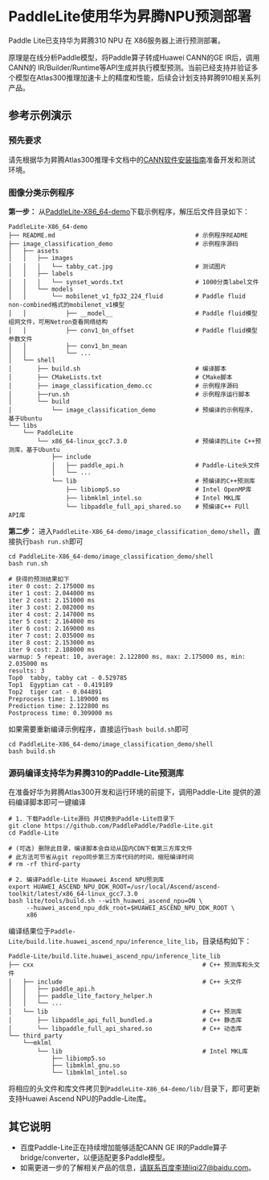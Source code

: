 # PaddleLite使用华为昇腾NPU预测部署

Paddle Lite已支持华为昇腾310 NPU 在 X86服务器上进行预测部署。

原理是在线分析Paddle模型，将Paddle算子转成Huawei CANN的GE IR后，调用CANN的 IR/Builder/Runtime等API生成并执行模型预测。当前已经支持并验证多个模型在Atlas300推理加速卡上的精度和性能，后续会计划支持昇腾910相关系列产品。

## 参考示例演示

### 预先要求

请先根据华为昇腾Atlas300推理卡文档中的[CANN软件安装指南](https://support.huaweicloud.com/instg-A300_3000_3010/atlasdc_03_0002.html)准备开发和测试环境。

### 图像分类示例程序

**第一步：** 从[PaddleLite-X86_64-demo](https://paddlelite-demo.bj.bcebos.com/devices/huawei/ascend/PaddleLite-X86_64-demo.tar.gz)下载示例程序，解压后文件目录如下：

```shell
PaddleLite-X86_64-demo
├── README.md                                       # 示例程序README
├── image_classification_demo                       # 示例程序源码
│   ├── assets
│   │   ├── images
│   │   │   └── tabby_cat.jpg                       # 测试图片
│   │   ├── labels
│   │   │   └── synset_words.txt                    # 1000分类label文件
│   │   └── models
│   │       └── mobilenet_v1_fp32_224_fluid         # Paddle fluid non-combined格式的mobilenet_v1模型
│   │           ├── __model__                       # Paddle fluid模型组网文件，可用Netron查看网络结构
│   │           ├── conv1_bn_offset                 # Paddle fluid模型参数文件
│   │           ├── conv1_bn_mean
│   │           └── ...
│   └── shell
│       ├── build.sh                                # 编译脚本
│       ├── CMakeLists.txt                          # CMake脚本
│       ├── image_classification_demo.cc            # 示例程序源码
│       ├──run.sh                                   # 示例程序运行脚本
│       └── build
│           └── image_classification_demo           # 预编译的示例程序，基于Ubuntu
└── libs
    └── PaddleLite
        └── x86_64-linux_gcc7.3.0                   # 预编译的Lite C++预测库，基于Ubuntu
            ├── include
            │   ├── paddle_api.h                    # Paddle-Lite头文件
            │   └── ...
            └── lib                                 # 预编译的C++预测库
                ├── libiomp5.so                     # Intel OpenMP库
                ├── libmklml_intel.so               # Intel MKL库
                └── libpaddle_full_api_shared.so    # 预编译C++ FUll API库
```

**第二步：** 进入`PaddleLite-X86_64-demo/image_classification_demo/shell`，直接执行`bash run.sh`即可

```shell
cd PaddleLite-X86_64-demo/image_classification_demo/shell
bash run.sh

# 获得的预测结果如下
iter 0 cost: 2.175000 ms
iter 1 cost: 2.044000 ms
iter 2 cost: 2.151000 ms
iter 3 cost: 2.082000 ms
iter 4 cost: 2.147000 ms
iter 5 cost: 2.164000 ms
iter 6 cost: 2.169000 ms
iter 7 cost: 2.035000 ms
iter 8 cost: 2.153000 ms
iter 9 cost: 2.108000 ms
warmup: 5 repeat: 10, average: 2.122800 ms, max: 2.175000 ms, min: 2.035000 ms
results: 3
Top0  tabby, tabby cat - 0.529785
Top1  Egyptian cat - 0.419189
Top2  tiger cat - 0.044891
Preprocess time: 1.189000 ms
Prediction time: 2.122800 ms
Postprocess time: 0.309000 ms
```

如果需要重新编译示例程序，直接运行`bash build.sh`即可

```shell
cd PaddleLite-X86_64-demo/image_classification_demo/shell
bash build.sh
```

### 源码编译支持华为昇腾310的Paddle-Lite预测库

在准备好华为昇腾Atlas300开发和运行环境的前提下，调用Paddle-Lite 提供的源码编译脚本即可一键编译

```shell
# 1. 下载Paddle-Lite源码 并切换到Paddle-Lite目录下
git clone https://github.com/PaddlePaddle/Paddle-Lite.git
cd Paddle-Lite

# (可选) 删除此目录，编译脚本会自动从国内CDN下载第三方库文件
# 此方法可节省从git repo同步第三方库代码的时间，缩短编译时间
# rm -rf third-party

# 2. 编译Paddle-Lite Huawwei Ascend NPU预测库
export HUAWEI_ASCEND_NPU_DDK_ROOT=/usr/local/Ascend/ascend-toolkit/latest/x86_64-linux_gcc7.3.0
bash lite/tools/build.sh --with_huawei_ascend_npu=ON \
     --huawei_ascend_npu_ddk_root=$HUAWEI_ASCEND_NPU_DDK_ROOT \
     x86
```

编译结果位于`Paddle-Lite/build.lite.huawei_ascend_npu/inference_lite_lib`，目录结构如下：

```shell
Paddle-Lite/build.lite.huawei_ascend_npu/inference_lite_lib
├── cxx                                               # C++ 预测库和头文件
│   ├── include                                       # C++ 头文件
│   │   ├── paddle_api.h
│   │   ├── paddle_lite_factory_helper.h
│   │   └── ...
│   └── lib                                           # C++ 预测库
│       ├── libpaddle_api_full_bundled.a              # C++ 静态库
│       └── libpaddle_full_api_shared.so              # C++ 动态库
└── third_party                                       
    └──mklml
        └── lib                                       # Intel MKL库
            ├── libiomp5.so
            ├── libmklml_gnu.so
            └── libmklml_intel.so
```

将相应的头文件和库文件拷贝到`PaddleLite-X86_64-demo/lib/`目录下，即可更新支持Huawei Ascend NPU的Paddle-Lite库。

## 其它说明

- 百度Paddle-Lite正在持续增加能够适配CANN GE IR的Paddle算子bridge/converter，以便适配更多Paddle模型。
- 如需更进一步的了解相关产品的信息，请联系百度李琦liqi27@baidu.com。

